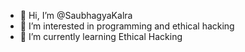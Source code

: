 - 👋 Hi, I’m @SaubhagyaKalra
- 👀 I’m interested in programming and ethical hacking
- 🌱 I’m currently learning Ethical Hacking
<!---
SaubhagyaKalra/SaubhagyaKalra is a ✨ special ✨ repository because its `README.md` (this file) appears on your GitHub profile.
You can click the Preview link to take a look at your changes.
--->
